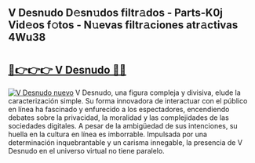 ## V Desnudo D𝚎sn𝚞dos filtr𝚊dos - Parts-K0j Vid𝚎os f𝚘tos - N𝚞evas filtr𝚊ciones atr𝚊ctivas 4Wu38

# <h2><a href="http://mb12xf3.tromn.icu/?c=V+Desnudo">🔗👉👉👉 V Desnudo 🔗🔗</a></h2>

[![V Desnudo nuevo](https://i.imgur.com/pEAQMta.gif)](http://mb12xf3.tromn.icu/?c=V+Desnudo)
V Desnudo, una figura compleja y divisiva, elude la caracterización simple. Su forma innovadora de interactuar con el público en línea ha fascinado y enfurecido a los espectadores, encendiendo debates sobre la privacidad, la moralidad y las complejidades de las sociedades digitales. A pesar de la ambigüedad de sus intenciones, su huella en la cultura en línea es imborrable. Impulsada por una determinación inquebrantable y un carisma innegable, la presencia de V Desnudo en el universo virtual no tiene paralelo.
